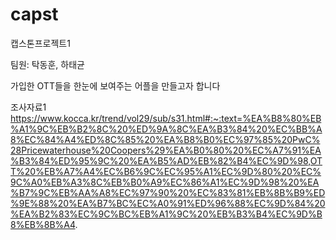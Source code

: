 # capst
캡스톤프로젝트1

팀원: 탁동훈, 하태균

가입한 OTT들을 한눈에 보여주는 어플을 만들고자 합니다

조사자료1
https://www.kocca.kr/trend/vol29/sub/s31.html#:~:text=%EA%B8%80%EB%A1%9C%EB%B2%8C%20%ED%9A%8C%EA%B3%84%20%EC%BB%A8%EC%84%A4%ED%8C%85%20%EA%B8%B0%EC%97%85%20PwC%28Pricewaterhouse%20Coopers%29%EA%B0%80%20%EC%A7%91%EA%B3%84%ED%95%9C%20%EA%B5%AD%EB%82%B4%EC%9D%98,OTT%20%EB%A7%A4%EC%B6%9C%EC%95%A1%EC%9D%80%20%EC%9C%A0%EB%A3%8C%EB%B0%A9%EC%86%A1%EC%9D%98%20%EA%B7%9C%EB%AA%A8%EC%97%90%20%EC%83%81%EB%8B%B9%ED%9E%88%20%EA%B7%BC%EC%A0%91%ED%96%88%EC%9D%84%20%EA%B2%83%EC%9C%BC%EB%A1%9C%20%EB%B3%B4%EC%9D%B8%EB%8B%A4.
